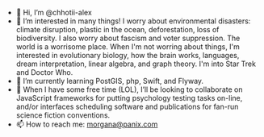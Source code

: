 - 👋 Hi, I’m @chhotii-alex
- 👀 I’m interested in many things! I worry about environmental disasters: climate disruption, plastic in the ocean, deforestation, loss of biodiversity. I also 
worry about fascism and voter suppression. The world is a worrisome place. When I'm not worring about things, I'm interested in evolutionary biology, how the brain works, languages,
dream interpretation, linear algebra, and graph theory. I'm into Star Trek and Doctor Who.
- 🌱 I’m currently learning PostGIS, php, Swift, and Flyway.
- 💞️ When I have some free time (LOL), I’ll be looking to collaborate on JavaScript frameworks for putting psychology testing tasks on-line, and/or interfaces 
scheduling software and publications for fan-run science fiction conventions.
- 📫 How to reach me: morgana@panix.com

<!---
chhotii-alex/chhotii-alex is a ✨ special ✨ repository because its `README.md` (this file) appears on your GitHub profile.
You can click the Preview link to take a look at your changes.
--->
